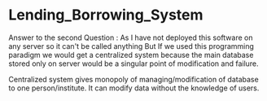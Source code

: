 # Lending_Borrowing_System
Answer to the second Question : 
As I have not deployed this software on any server so it can't be called anything
But If we used this programming paradigm we would get a centralized system because the main database stored only on server would be a singular point of modification and failure. 


Centralized system gives monopoly of managing/modification of database to one person/institute. It can modify data without the knowledge of users.
